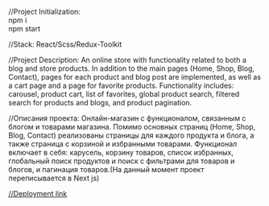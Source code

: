 //Project Initialization:  
npm i  
npm start  

//Stack: React/Scss/Redux-Toolkit

//Project Description:
An online store with functionality related to both a blog and store products. In addition to the main pages (Home, Shop, Blog, Contact), pages for each product and blog post are implemented, as well as a cart page and a page for favorite products. Functionality includes: carousel, product cart, list of favorites, global product search, filtered search for products and blogs, and product pagination.

//Описания проекта:
Онлайн-магазин с функционалом, связанным с блогом и товарами магазина. Помимо основных страниц (Home, Shop, Blog, Contact) реализованы страницы для каждого продукта и блога, а также страница с корзиной и избранными товарами. 
Функционал включает в себя: карусель, корзину товаров, список избранных, глобальный поиск продуктов и поиск с фильтрами для товаров и блогов, и пагинация товаров.(На данный момент проект переписывается в Next js)  

[//Deployment link](https://aminhesenovevoproject.netlify.app/)
